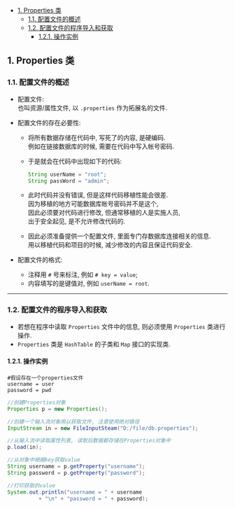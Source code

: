 <!-- TOC -->

- [1. Properties 类](#1-properties-类)
  - [1.1. 配置文件的概述](#11-配置文件的概述)
  - [1.2. 配置文件的程序导入和获取](#12-配置文件的程序导入和获取)
    - [1.2.1. 操作实例](#121-操作实例)

<!-- /TOC -->

## 1. Properties 类

### 1.1. 配置文件的概述
- 配置文件:  
  也叫资源/属性文件, 以 `.properties` 作为拓展名的文件.

- 配置文件的存在必要性:  
  - 将所有数据存储在代码中, 写死了的内容, 是硬编码.  
    例如在链接数据库的时候, 需要在代码中写入帐号密码.  
  
  - 于是就会在代码中出现如下的代码:  
    ```java
    String userName = "root";
    String passWord = "admin";
    ```
  
  - 此时代码并没有错误, 但是这样代码移植性能会很差.  
    因为移植的地方可能数据库帐号密码并不是这个,  
    因此必须要对代码进行修改, 但通常移植的人是实施人员,  
    出于安全起见, 是不允许修改代码的.  
  
  - 因此必须准备提供一个配置文件, 里面专门存数据库连接相关的信息.  
    用以移植代码和项目的时候, 减少修改的内容且保证代码安全.

- 配置文件的格式:  
  - 注释用 `#` 号来标注, 例如 `# key = value`;
  - 内容填写的是键值对, 例如 `userName = root`.

****

### 1.2. 配置文件的程序导入和获取
- 若想在程序中读取 `Properties` 文件中的信息, 则必须使用 `Properties` 类进行操作.
- `Properties` 类是 `HashTable` 的子类和 `Map` 接口的实现类.

#### 1.2.1. 操作实例
```
#假设存在一个properties文件
username = user
password = pwd
```


```java
//创建Properties对象
Properties p = new Properties();

//创建一个输入流对象用以获取文件, 注意使用绝对路径
InputStream in = new FileInputSteam("D:/file/db.properties");

//从输入流中读取属性列表, 读取后数据都存储在Properties对象中
p.load(in);

//从对象中根据key获取value
String username = p.getProperty("username");
String password = p.getProperty("password");

//打印获取的value
System.out.println("username = " + username 
          + "\n" + "password = " + password);
```
